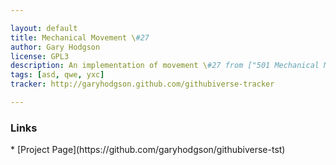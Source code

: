 ```yaml
---

layout: default
title: Mechanical Movement \#27
author: Gary Hodgson
license: GPL3
description: An implementation of movement \#27 from ["501 Mechanical Movements"](http://books.google.de/books/about/507_Mechanical_Movements.html?id=CSH5UgzD8oIC&redir_esc=y) by Henry T. Brown
tags: [asd, qwe, yxc]
tracker: http://garyhodgson.github.com/githubiverse-tracker

---
```


<h3>Links</h3>
* [Project Page](https://github.com/garyhodgson/githubiverse-tst)          
